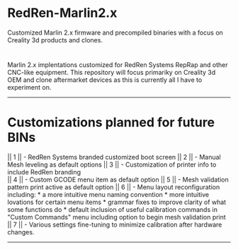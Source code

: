 # RedRen-Marlin2.x
Customized Marlin 2.x firmware and precompiled binaries with a focus on Creality 3d products and clones.
#
Marlin 2.x implentations customized for RedRen Systems RepRap and other CNC-like equipment.
This repository will focus primariky on Creality 3d OEM and clone aftermarket devices as this is currently all I have to experiment on. 
___________________________________________________________________________________________________________________________________________________________________
# Customizations planned for future BINs 

 || 1 || - RedRen Systems branded customized boot screen 
 || 2 || - Manual Mesh leveling as default options 
 || 3 || - Customization of printer info to include RedRen branding  
 || 4 || - Custom GCODE menu item as default option 
 || 5 || - Mesh validation pattern print active as default option 
 || 6 || - Menu layout reconfiguration including:
            * a more intuitive menu naming convention
            * more intuitive lovations for certain menu items
            * grammar fixes to improve clarity of what some functions do
            * default inclusion of useful calibration commands in "Custom Commands" menu including option to begin mesh validation print
 || 7 || - Various settings fine-tuning to minimize calibration after hardware changes. 

____________________________________________________________________________________________________________________________________________________________________
